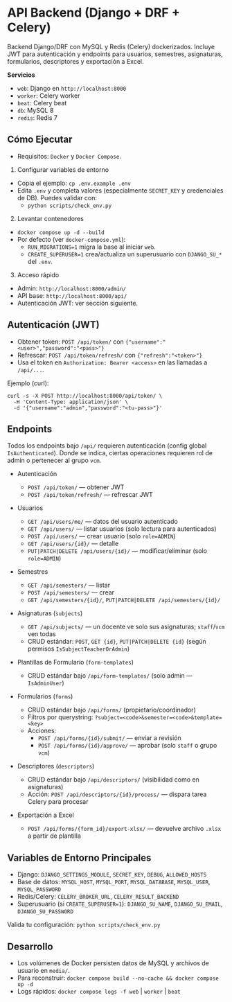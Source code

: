 # API Backend (Django + DRF + Celery)

Backend Django/DRF con MySQL y Redis (Celery) dockerizados. Incluye JWT para autenticación y endpoints para usuarios, semestres, asignaturas, formularios, descriptores y exportación a Excel.

**Servicios**
- `web`: Django en `http://localhost:8000`
- `worker`: Celery worker
- `beat`: Celery beat
- `db`: MySQL 8
- `redis`: Redis 7

## Cómo Ejecutar
- Requisitos: `Docker` y `Docker Compose`.

1) Configurar variables de entorno
- Copia el ejemplo: `cp .env.example .env`
- Edita `.env` y completa valores (especialmente `SECRET_KEY` y credenciales de DB). Puedes validar con:
  - `python scripts/check_env.py`

2) Levantar contenedores
- `docker compose up -d --build`
- Por defecto (ver `docker-compose.yml`):
  - `RUN_MIGRATIONS=1` migra la base al iniciar `web`.
  - `CREATE_SUPERUSER=1` crea/actualiza un superusuario con `DJANGO_SU_*` del `.env`.

3) Acceso rápido
- Admin: `http://localhost:8000/admin/`
- API base: `http://localhost:8000/api/`
- Autenticación JWT: ver sección siguiente.

## Autenticación (JWT)
- Obtener token: `POST /api/token/` con `{"username":"<user>","password":"<pass>"}`
- Refrescar: `POST /api/token/refresh/` con `{"refresh":"<token>"}`
- Usa el token en `Authorization: Bearer <access>` en las llamadas a `/api/...`.

Ejemplo (curl):
```
curl -s -X POST http://localhost:8000/api/token/ \
  -H 'Content-Type: application/json' \
  -d '{"username":"admin","password":"<tu-pass>"}'
```

## Endpoints
Todos los endpoints bajo `/api/` requieren autenticación (config global `IsAuthenticated`). Donde se indica, ciertas operaciones requieren rol de admin o pertenecer al grupo `vcm`.

- Autenticación
  - `POST /api/token/` — obtener JWT
  - `POST /api/token/refresh/` — refrescar JWT

- Usuarios
  - `GET /api/users/me/` — datos del usuario autenticado
  - `GET /api/users/` — listar usuarios (solo lectura para autenticados)
  - `POST /api/users/` — crear usuario (solo `role=ADMIN`)
  - `GET /api/users/{id}/` — detalle
  - `PUT|PATCH|DELETE /api/users/{id}/` — modificar/eliminar (solo `role=ADMIN`)

- Semestres
  - `GET /api/semesters/` — listar
  - `POST /api/semesters/` — crear
  - `GET /api/semesters/{id}/`, `PUT|PATCH|DELETE /api/semesters/{id}/`

- Asignaturas (`subjects`)
  - `GET /api/subjects/` — un docente ve solo sus asignaturas; `staff`/`vcm` ven todas
  - CRUD estándar: `POST`, `GET {id}`, `PUT|PATCH|DELETE {id}` (según permisos `IsSubjectTeacherOrAdmin`)

- Plantillas de Formulario (`form-templates`)
  - CRUD estándar bajo `/api/form-templates/` (solo admin — `IsAdminUser`)

- Formularios (`forms`)
  - CRUD estándar bajo `/api/forms/` (propietario/coordinador)
  - Filtros por querystring: `?subject=<code>&semester=<code>&template=<key>`
  - Acciones:
    - `POST /api/forms/{id}/submit/` — enviar a revisión
    - `POST /api/forms/{id}/approve/` — aprobar (solo `staff` o grupo `vcm`)

- Descriptores (`descriptors`)
  - CRUD estándar bajo `/api/descriptors/` (visibilidad como en asignaturas)
  - Acción: `POST /api/descriptors/{id}/process/` — dispara tarea Celery para procesar

- Exportación a Excel
  - `POST /api/forms/{form_id}/export-xlsx/` — devuelve archivo `.xlsx` a partir de plantilla

## Variables de Entorno Principales
- Django: `DJANGO_SETTINGS_MODULE`, `SECRET_KEY`, `DEBUG`, `ALLOWED_HOSTS`
- Base de datos: `MYSQL_HOST`, `MYSQL_PORT`, `MYSQL_DATABASE`, `MYSQL_USER`, `MYSQL_PASSWORD`
- Redis/Celery: `CELERY_BROKER_URL`, `CELERY_RESULT_BACKEND`
- Superusuario (si `CREATE_SUPERUSER=1`): `DJANGO_SU_NAME`, `DJANGO_SU_EMAIL`, `DJANGO_SU_PASSWORD`

Valida tu configuración: `python scripts/check_env.py`

## Desarrollo
- Los volúmenes de Docker persisten datos de MySQL y archivos de usuario en `media/`.
- Para reconstruir: `docker compose build --no-cache && docker compose up -d`
- Logs rápidos: `docker compose logs -f web` | `worker` | `beat`